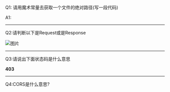 Q1: 请用魔术常量去获取一个文件的绝对路径(写一段代码)

A1:

------

Q2:请判断以下是Request或是Response

![图片](https://i.guohaolan.com/remote/2021/07/20/123.png)

------

Q3:请说出下面状态码是什么意思

**403**

------

Q4:CORS是什么意思?
